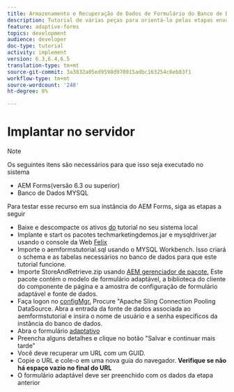 ```yaml
---
title: Armazenamento e Recuperação de Dados de Formulário do Banco de Dados MySQL
description: Tutorial de várias peças para orientá-lo pelas etapas envolvidas no armazenamento e recuperação de dados do formulário
feature: adaptive-forms
topics: development
audience: developer
doc-type: tutorial
activity: implement
version: 6.3,6.4,6.5
translation-type: tm+mt
source-git-commit: 3a3832a05ed9598d970915adbc163254c6eb83f1
workflow-type: tm+mt
source-wordcount: '248'
ht-degree: 0%

---
```



# Implantar no servidor

>[!NOTE]
>
>Os seguintes itens são necessários para que isso seja executado no sistema
>
>* AEM Forms(versão 6.3 ou superior)
>* Banco de Dados MYSQL


Para testar esse recurso em sua instância do AEM Forms, siga as etapas a seguir

* Baixe e descompacte os ativos [do](assets/store-retrieve-form-data.zip) tutorial no seu sistema local
* Implante e start os pacotes techmarketingdemos.jar e mysqldriver.jar usando o console da Web [Felix](http://localhost:4502/system/console/configMgr)
* Importe o aemformstutorial.sql usando o MYSQL Workbench. Isso criará o schema e as tabelas necessários no banco de dados para que este tutorial funcione.
* Importe StoreAndRetrieve.zip usando [AEM gerenciador de pacote.](http://localhost:4502/crx/packmgr/index.jsp) Este pacote contém o modelo de formulário adaptável, a biblioteca do cliente do componente de página e a amostra de configuração de formulário adaptável e fonte de dados.
* Faça logon no [configMgr.](http://localhost:4502/system/console/configMgr) Procure &quot;Apache Sling Connection Pooling DataSource. Abra a entrada da fonte de dados associada ao aemformstutorial e insira o nome de usuário e a senha específicos da instância do banco de dados.
* Abra o formulário [adaptativo](http://localhost:4502/content/dam/formsanddocuments/demostoreandretrieveformdata/jcr:content?wcmmode=disabled)
* Preencha alguns detalhes e clique no botão &quot;Salvar e continuar mais tarde&quot;
* Você deve recuperar um URL com um GUID.
* Copie o URL e cole-o em uma nova guia do navegador. **Verifique se não há espaço vazio no final do URL**
* O formulário adaptável deve ser preenchido com os dados da etapa anterior
